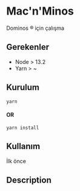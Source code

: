# Mac'n'Minos

Dominos ® için çalışma

## Gerekenler

- Node > 13.2
- Yarn > ~


## Kurulum

    yarn

#### OR

    yarn install

## Kullanım

İlk önce 

## Description
